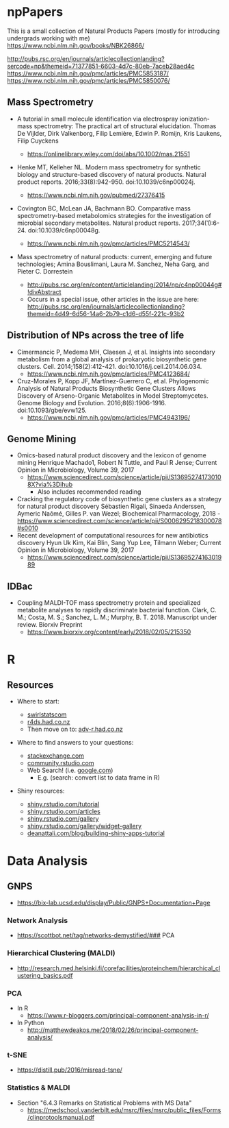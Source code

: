 # npPapers
This is a small collection of Natural Products Papers (mostly for introducing undergrads working with me)
https://www.ncbi.nlm.nih.gov/books/NBK26866/

http://pubs.rsc.org/en/journals/articlecollectionlanding?sercode=np&themeid=71377851-6603-4d7c-80eb-7aceb28aed4c
https://www.ncbi.nlm.nih.gov/pmc/articles/PMC5853187/
https://www.ncbi.nlm.nih.gov/pmc/articles/PMC5850076/

## Mass Spectrometry
- A tutorial in small molecule identification via electrospray ionization-mass spectrometry: The practical art of structural elucidation. Thomas De Vijlder, Dirk Valkenborg, Filip Lemière, Edwin P. Romijn, Kris Laukens, Filip Cuyckens
    - https://onlinelibrary.wiley.com/doi/abs/10.1002/mas.21551
    


-  Henke MT, Kelleher NL. Modern mass spectrometry for synthetic biology and structure-based discovery of natural products. Natural product reports. 2016;33(8):942-950. doi:10.1039/c6np00024j.
    - https://www.ncbi.nlm.nih.gov/pubmed/27376415
- Covington BC, McLean JA, Bachmann BO. Comparative mass spectrometry-based metabolomics strategies for the investigation of microbial secondary metabolites. Natural product reports. 2017;34(1):6-24. doi:10.1039/c6np00048g.
    - https://www.ncbi.nlm.nih.gov/pmc/articles/PMC5214543/
- Mass spectrometry of natural products: current, emerging and future technologies;
Amina Bouslimani, Laura M. Sanchez, Neha Garg, and Pieter C. Dorrestein 
    - http://pubs.rsc.org/en/content/articlelanding/2014/np/c4np00044g#!divAbstract
    - Occurs in a special issue, other articles in the issue are here: http://pubs.rsc.org/en/journals/articlecollectionlanding?themeid=4d49-6d56-14a6-2b79-c1d6-d55f-221c-93b2
    

    
    
## Distribution of NPs across the tree of life
 - Cimermancic P, Medema MH, Claesen J, et al. Insights into secondary metabolism from a global analysis of prokaryotic biosynthetic gene clusters. Cell. 2014;158(2):412-421. doi:10.1016/j.cell.2014.06.034.
     - https://www.ncbi.nlm.nih.gov/pmc/articles/PMC4123684/
- Cruz-Morales P, Kopp JF, Martínez-Guerrero C, et al. Phylogenomic Analysis of Natural Products Biosynthetic Gene Clusters Allows Discovery of Arseno-Organic Metabolites in Model Streptomycetes. Genome Biology and Evolution. 2016;8(6):1906-1916. doi:10.1093/gbe/evw125.
    - https://www.ncbi.nlm.nih.gov/pmc/articles/PMC4943196/

## Genome Mining
- Omics-based natural product discovery and the lexicon of genome mining 
  Henrique Machado1, Robert N Tuttle, and Paul R Jense; Current Opinion in Microbiology, Volume 39, 2017
    - https://www.sciencedirect.com/science/article/pii/S136952741730108X?via%3Dihub
        - Also includes recommended reading
 - Cracking the regulatory code of biosynthetic gene clusters as a strategy for natural product discovery
 Sébastien Rigali, Sinaeda Anderssen, Aymeric Naômé, Gilles P. van Wezel; Biochemical Pharmacology, 2018
        - https://www.sciencedirect.com/science/article/pii/S0006295218300078#s0010
 - Recent development of computational resources for new antibiotics discovery
 Hyun Uk Kim, Kai Blin, Sang Yup Lee, Tilmann Weber; Current Opinion in Microbiology, Volume 39, 2017
     - https://www.sciencedirect.com/science/article/pii/S1369527416301989

## IDBac
- Coupling MALDI-TOF mass spectrometry protein and specialized metabolite analyses to rapidly discriminate bacterial function.
Clark, C. M.; Costa, M. S.; Sanchez, L. M.; Murphy, B. T.  2018. Manuscript under review. Biorxiv Preprint 
    - https://www.biorxiv.org/content/early/2018/02/05/215350
    
    
# R

## Resources

- Where to start:
    - [swirlstatscom](swirlstats.com)
    - [r4ds.had.co.nz](r4ds.had.co.nz)
    - Then move on to: [adv-r.had.co.nz](adv-r.had.co.nz)

- Where to find answers to your questions:
    - [stackexchange.com](stackexchange.com)
    - [community.rstudio.com](community.rstudio.com) 
    - Web Search! (i.e. [google.com](google.com))
        - E.g. (search: convert list to data frame in R)

- Shiny resources:
    - [shiny.rstudio.com/tutorial](shiny.rstudio.com/tutorial)
    - [shiny.rstudio.com/articles](shiny.rstudio.com/articles)
    - [shiny.rstudio.com/gallery](shiny.rstudio.com/gallery)
    - [shiny.rstudio.com/gallery/widget-gallery](shiny.rstudio.com/gallery/widget-gallery)
    - [deanattali.com/blog/building-shiny-apps-tutorial](deanattali.com/blog/building-shiny-apps-tutorial)
    
    
# Data Analysis

## GNPS
- https://bix-lab.ucsd.edu/display/Public/GNPS+Documentation+Page
### Network Analysis
- https://scottbot.net/tag/networks-demystified/### PCA 
### Hierarchical Clustering (MALDI)
- http://research.med.helsinki.fi/corefacilities/proteinchem/hierarchical_clustering_basics.pdf
### PCA 
- In R
    - https://www.r-bloggers.com/principal-component-analysis-in-r/
- In Python
    - http://matthewdeakos.me/2018/02/26/principal-component-analysis/
### t-SNE
- https://distill.pub/2016/misread-tsne/
### Statistics & MALDI
- Section "6.4.3 Remarks on Statistical Problems with MS Data"
    - https://medschool.vanderbilt.edu/msrc/files/msrc/public_files/Forms/clinprotoolsmanual.pdf

    

